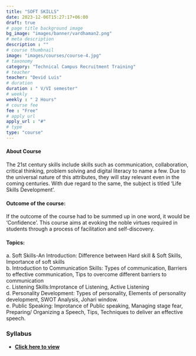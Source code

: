 ```yaml
---
title: "SOFT SKILLS"
date: 2023-12-06T15:27:17+06:00
draft: true
# page title background image
bg_image: "images/banner/vardhaman2.png"
# meta description
description : ""
# course thumbnail
image: "images/courses/course-4.jpg"
# taxonomy
category: "Technical Campus Recruitment Training"
# teacher
teacher: "Devid Luis"
# duration
duration : " V/VI semester"
# weekly
weekly : " 2 Hours"
# course fee
fee : "Free"
# apply url
apply_url : "#"
# type
type: "course"
---
```


#### About Course
The 21st century skills include skills such as communication, collaboration, critical
thinking, problem solving and digital literacy to name a few. Due to the universal nature of
this attributes, they will stay relevant even in the coming centuries. With due regard to the
same, the subject is titled ‘Life Skills Development’.

#### Outcome of the course:
If the outcome of the course had to be summed up in one word, it
would be ‘Confidence’. This course aims at evoking the noble virtues required in students
through a process of facilitation and self-discovery.

#### Topics:
a. Soft Skills-An Introduction: Difference between Hard skill & Soft Skills, Importance
of soft skills<br>
b. Introduction to Communication Skills: Types of communication, Barriers to effective
communication, Tips to overcome different barriers to communication<br>
c. Listening Skills:Improtance of Listening, Active Listening<br>
d. Personality Development: Types of personality, Elements of personality
development, SWOT Analysis, Johari window.<br>
e. Public Speaking: Improtance of Public speaking, Managing stage fear, Preparing/
Organizing a Speech, Tips, Techniques to deliver an effective speech.<br>
### Syllabus
- **[Click here to view](https://drive.google.com/file/d/1FjW1SoKp2UWyimbHlF3oLIPD9lw7Dqbh/view?usp=sharing)**
